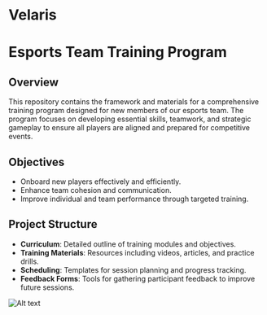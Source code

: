 # Velaris
# Esports Team Training Program

## Overview
This repository contains the framework and materials for a comprehensive training program designed for new members of our esports team. The program focuses on developing essential skills, teamwork, and strategic gameplay to ensure all players are aligned and prepared for competitive events.

## Objectives
- Onboard new players effectively and efficiently.
- Enhance team cohesion and communication.
- Improve individual and team performance through targeted training.

## Project Structure
- **Curriculum**: Detailed outline of training modules and objectives.
- **Training Materials**: Resources including videos, articles, and practice drills.
- **Scheduling**: Templates for session planning and progress tracking.
- **Feedback Forms**: Tools for gathering participant feedback to improve future sessions.

![Alt text](path/to/your/1.png)

